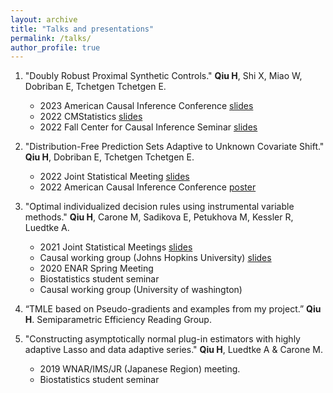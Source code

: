 ```yaml
---
layout: archive
title: "Talks and presentations"
permalink: /talks/
author_profile: true
---
```


1. "Doubly Robust Proximal Synthetic Controls." **Qiu H**, Shi X, Miao W, Dobriban E, Tchetgen Tchetgen E.
    - 2023 American Causal Inference Conference [slides](https://qiu-hongxiang-david.github.io/files/ACIC2023.pdf)
    - 2022 CMStatistics [slides](https://qiu-hongxiang-david.github.io/files/CMStatistics2022.pdf)
    - 2022 Fall Center for Causal Inference Seminar [slides](https://qiu-hongxiang-david.github.io/files/CCI2022.pdf)

2. "Distribution-Free Prediction Sets Adaptive to Unknown Covariate Shift." **Qiu H**, Dobriban E, Tchetgen Tchetgen E.
    - 2022 Joint Statistical Meeting [slides](https://qiu-hongxiang-david.github.io/files/JSM2022.pdf)
    - 2022 American Causal Inference Conference [poster](https://qiu-hongxiang-david.github.io/files/ACIC2022.pdf)

1. "Optimal individualized decision rules using instrumental variable methods." **Qiu H**, Carone M, Sadikova E,
Petukhova M, Kessler R, Luedtke A.
    - 2021 Joint Statistical Meetings [slides](https://qiu-hongxiang-david.github.io/files/JSM2021.pdf)
    - Causal working group (Johns Hopkins University) [slides](https://qiu-hongxiang-david.github.io/files/IV-JHU-talk.pdf)
    - 2020 ENAR Spring Meeting
    - Biostatistics student seminar
    - Causal working group (University of washington)

3. “TMLE based on Pseudo-gradients and examples from my project.” **Qiu H**. Semiparametric Efficiency Reading Group.

4. "Constructing asymptotically normal plug-in estimators with highly adaptive Lasso and data adaptive series."
**Qiu H**, Luedtke A & Carone M.
    - 2019 WNAR/IMS/JR (Japanese Region) meeting.
    - Biostatistics student seminar
